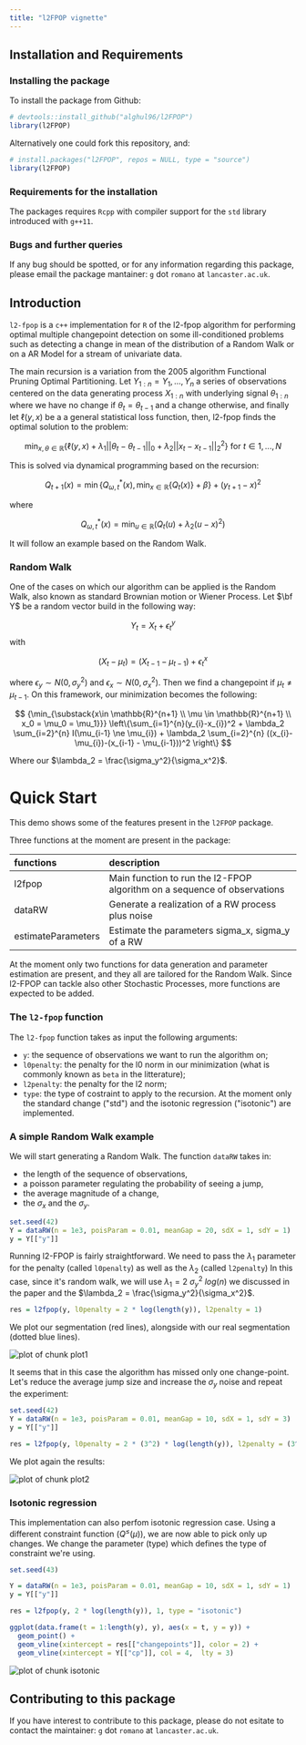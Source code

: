 ```yaml
---
title: "l2FPOP vignette"
---
```




## Installation and Requirements

### Installing the package

To install the package from Github: 


```r
# devtools::install_github("alghul96/l2FPOP")
library(l2FPOP)
```


Alternatively one could fork this repository, and: 


```r
# install.packages("l2FPOP", repos = NULL, type = "source")
library(l2FPOP)
```


### Requirements for the installation

The packages requires `Rcpp` with compiler support for the `std` library introduced with `g++11`.


### Bugs and further queries

If any bug should be spotted, or for any information regarding this package, please email the package mantainer: `g` dot `romano` at `lancaster.ac.uk`.

## Introduction

`l2-fpop` is a `c++` implementation for `R` of the l2-fpop algorithm for performing optimal multiple changepoint detection on some ill-conditioned problems such as detecting a change in mean of the distribution of a Random Walk or on a AR Model for a stream of univariate data.

The main recursion is a variation from the 2005 algorithm Functional Pruning Optimal Partitioning. Let $Y_{1:n} = {Y_1, \dots, Y_n}$ a series of observations centered on the data generating process $X_{1:n}$ with underlying signal $\theta_{1:n}$ where we have no change if $\theta_t = \theta_{t-1}$ and a change otherwise, and finally let $\ell(y, x)$ be a a general statistical loss function, then, l2-fpop finds the optimal solution to the problem:

$$
 \min_{x, \theta \in \mathbb{R}} \left\{  \ell(y, x) + \lambda_1 ||\theta_t - \theta_{t - 1}||_0 + \lambda_2 ||x_t - x_{t - 1}||_2^2 \right\} \ \text{for} \ t \in {1, ..., N}
$$

This is solved via dynamical programming based on the recursion:

$$
Q_{t+1}(x) = \min \left\lbrace Q^*_{\omega,t}(x),\,\min_{x \in \mathbb{R}}\{Q_{t}(x)\} + \beta \right\rbrace + (y_{t+1}-x)^2
$$

where

$$
Q^*_{\omega,t}(x) = \min_{u \in \mathbb{R}}\left(Q_{t}(u) + \lambda_2 (u-x)^2 \right)
$$

It will follow an example based on the Random Walk. 

### Random Walk

One of the cases on which our algorithm can be applied is the Random Walk, also known as standard Brownian motion or Wiener Process. Let $\bf Y$ be a random vector build in the following way:

$$
Y_t = X_t + \epsilon_t^y
$$
with

$$
(X_{t} - \mu_{t}) = (X_{t-1} - \mu_{t-1}) + \epsilon_{t}^x
$$

where $\epsilon_y \sim N(0, \sigma^2_y)$ and $\epsilon_x \sim N(0, \sigma^2_x)$. Then we find a changepoint if $\mu_t \neq \mu_{t-1}$. On this framework, our minimization becomes the following: 

$$
{\min_{\substack{x\in \mathbb{R}^{n+1} \\ \mu \in \mathbb{R}^{n+1} \\ x_0 = \mu_0 = \mu_1}}} 
 \left\{\sum_{i=1}^{n}(y_{i}-x_{i})^2 + \lambda_2 \sum_{i=2}^{n} I(\mu_{i-1} \ne \mu_{i}) + \lambda_2 \sum_{i=2}^{n} ((x_{i}-\mu_{i})-(x_{i-1} - \mu_{i-1}))^2 \right\}
$$

Where our $\lambda_2 = \frac{\sigma_y^2}{\sigma_x^2}$.

# Quick Start

This demo shows some of the features present in the `l2FPOP` package. 

Three functions at the moment are present in the package:


|functions          |description                                                              |
|:------------------|:------------------------------------------------------------------------|
|l2fpop             |Main function to run the l2-FPOP algorithm on a sequence of observations |
|dataRW             |Generate a realization of a RW process plus noise                        |
|estimateParameters |Estimate the parameters sigma_x, sigma_y of a RW                         |

At the moment only two functions for data generation and parameter estimation are present, and they all are tailored for the Random Walk. Since l2-FPOP can tackle also other Stochastic Processes, more functions are expected to be added.

### The `l2-fpop` function

The `l2-fpop` function takes as input the following arguments:

- `y`: the sequence of observations we want to run the algorithm on;
- `l0penalty`: the penalty for the l0 norm in our minimization (what is commonly known as `beta` in the litterature);
- `l2penalty`: the penalty for the l2 norm;
- `type`: the type of costraint to apply to the recursion. At the moment only the standard change ("std") and the isotonic regression ("isotonic") are implemented.

### A simple Random Walk example

We will start generating a Random Walk. The function `dataRW` takes in:

- the length of the sequence of observations,
- a poisson parameter regulating the probability of seeing a jump,
- the average magnitude of a change,
- the $\sigma_x$ and the $\sigma_y$.


```r
set.seed(42)
Y = dataRW(n = 1e3, poisParam = 0.01, meanGap = 20, sdX = 1, sdY = 1)
y = Y[["y"]]
```

Running l2-FPOP is fairly straightforward. We need to pass the $\lambda_1$ parameter for the penalty (called `l0penalty`) as well as the $\lambda_2$ (called `l2penalty`)
In this case, since it's random walk, we will use $\lambda_1 = 2 \ \sigma_y^2 \ log(n)$ we discussed in the paper and the $\lambda_2 = \frac{\sigma_y^2}{\sigma_x^2}$.


```r
res = l2fpop(y, l0penalty = 2 * log(length(y)), l2penalty = 1)
```

We plot our segmentation (red lines), alongside with our real segmentation (dotted blue lines).

![plot of chunk plot1](figure/plot1-1.png)

It seems that in this case the algorithm has missed only one change-point. Let's reduce the average jump size and increase the $\sigma_y$ noise and repeat the experiment:


```r
set.seed(42)
Y = dataRW(n = 1e3, poisParam = 0.01, meanGap = 10, sdX = 1, sdY = 3)
y = Y[["y"]]

res = l2fpop(y, l0penalty = 2 * (3^2) * log(length(y)), l2penalty = (3^2) / 1)
```

We plot again the results:

![plot of chunk plot2](figure/plot2-1.png)

### Isotonic regression

This implementation can also perfom isotonic regression case. Using a different constraint function ($Q^{\leq}(\mu)$), we are now able to pick only up changes. We change the parameter (type) which defines the type of constraint we're using.


```r
set.seed(43)

Y = dataRW(n = 1e3, poisParam = 0.01, meanGap = 10, sdX = 1, sdY = 1)
y = Y[["y"]]

res = l2fpop(y, 2 * log(length(y)), 1, type = "isotonic")

ggplot(data.frame(t = 1:length(y), y), aes(x = t, y = y)) +
  geom_point() +
  geom_vline(xintercept = res[["changepoints"]], color = 2) +
  geom_vline(xintercept = Y[["cp"]], col = 4,  lty = 3)
```

![plot of chunk isotonic](figure/isotonic-1.png)

## Contributing to this package

If you have interest to contribute to this package, please do not esitate to contact the maintainer:  `g` dot `romano` at `lancaster.ac.uk`.
